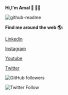 **Hi,I'm Amal  👋 👨‍💻** 

![github-readme](https://user-images.githubusercontent.com/26376366/91389140-58a10300-e856-11ea-88f5-7efa29404161.png)

**Find me around the web 🌎:**

[Linkedin](https://www.linkedin.com/in/amalmathewtech/)

[Instagram](https://www.instagram.com/amalmathewtech/)

[Youtube](https://www.youtube.com/amalmathewtech)

[Twitter](https://twitter.com/amalmathewtech)    




![GitHub followers](https://img.shields.io/github/followers/amalmathewtech?style=social)

![Twitter Follow](https://img.shields.io/twitter/follow/amalmathewtech?style=social)









